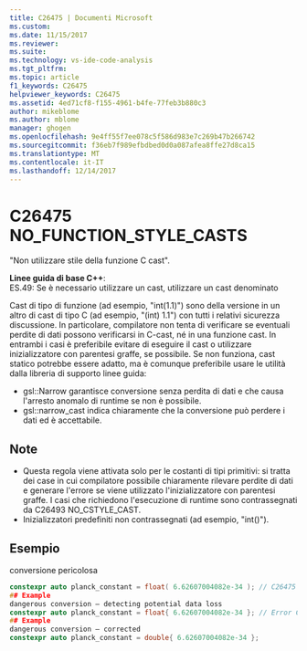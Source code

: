 ```yaml
---
title: C26475 | Documenti Microsoft
ms.custom: 
ms.date: 11/15/2017
ms.reviewer: 
ms.suite: 
ms.technology: vs-ide-code-analysis
ms.tgt_pltfrm: 
ms.topic: article
f1_keywords: C26475
helpviewer_keywords: C26475
ms.assetid: 4ed71cf8-f155-4961-b4fe-77feb3b880c3
author: mikeblome
ms.author: mblome
manager: ghogen
ms.openlocfilehash: 9e4ff55f7ee078c5f586d983e7c269b47b266742
ms.sourcegitcommit: f36eb7f989efbdbed0d0a087afea8ffe27d8ca15
ms.translationtype: MT
ms.contentlocale: it-IT
ms.lasthandoff: 12/14/2017
---
```

# <a name="c26475-nofunctionstylecasts"></a>C26475 NO_FUNCTION_STYLE_CASTS
"Non utilizzare stile della funzione C cast".

**Linee guida di base C++**:   
ES.49: Se è necessario utilizzare un cast, utilizzare un cast denominato

Cast di tipo di funzione (ad esempio, "int(1.1)") sono della versione in un altro di cast di tipo C (ad esempio, "(int) 1.1") con tutti i relativi sicurezza discussione. In particolare, compilatore non tenta di verificare se eventuali perdite di dati possono verificarsi in C-cast, né in una funzione cast. In entrambi i casi è preferibile evitare di eseguire il cast o utilizzare inizializzatore con parentesi graffe, se possibile. Se non funziona, cast statico potrebbe essere adatto, ma è comunque preferibile usare le utilità dalla libreria di supporto linee guida:
-   gsl::Narrow garantisce conversione senza perdita di dati e che causa l'arresto anomalo di runtime se non è possibile.
-   gsl::narrow_cast indica chiaramente che la conversione può perdere i dati ed è accettabile.

## <a name="remarks"></a>Note    
 -  Questa regola viene attivata solo per le costanti di tipi primitivi: si tratta dei case in cui compilatore possibile chiaramente rilevare perdite di dati e generare l'errore se viene utilizzato l'inizializzatore con parentesi graffe. I casi che richiedono l'esecuzione di runtime sono contrassegnati da C26493 NO_CSTYLE_CAST.
-  Inizializzatori predefiniti non contrassegnati (ad esempio, "int()").
## <a name="example"></a>Esempio 
conversione pericolosa

```cpp
constexpr auto planck_constant = float( 6.62607004082e-34 ); // C26475
## Example 
dangerous conversion – detecting potential data loss
constexpr auto planck_constant = float{ 6.62607004082e-34 }; // Error C2397
## Example 
dangerous conversion – corrected
constexpr auto planck_constant = double{ 6.62607004082e-34 };
```

